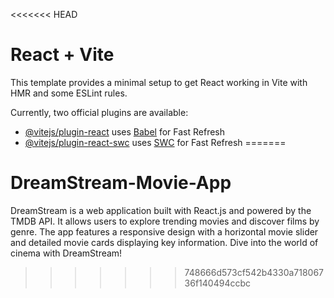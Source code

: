 <<<<<<< HEAD
# React + Vite

This template provides a minimal setup to get React working in Vite with HMR and some ESLint rules.

Currently, two official plugins are available:

- [@vitejs/plugin-react](https://github.com/vitejs/vite-plugin-react/blob/main/packages/plugin-react/README.md) uses [Babel](https://babeljs.io/) for Fast Refresh
- [@vitejs/plugin-react-swc](https://github.com/vitejs/vite-plugin-react-swc) uses [SWC](https://swc.rs/) for Fast Refresh
=======
# DreamStream-Movie-App
DreamStream is a web application built with React.js and powered by the TMDB API. It allows users to explore trending movies and discover films by genre. The app features a responsive design with a horizontal movie slider and detailed movie cards displaying key information. Dive into the world of cinema with DreamStream!
>>>>>>> 748666d573cf542b4330a71806736f140494ccbc
